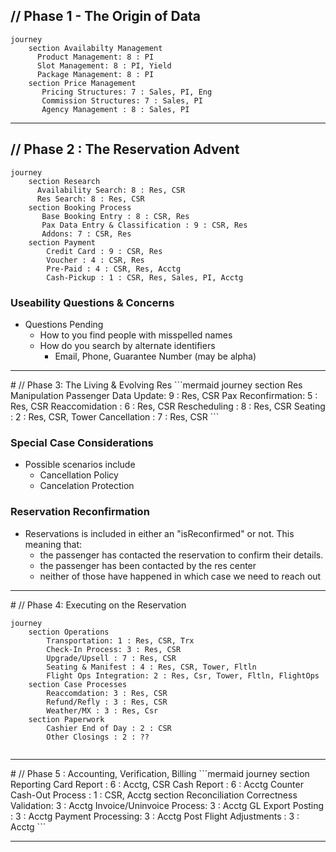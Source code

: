 

## // Phase 1 - The Origin of Data

```mermaid
journey
    section Availabilty Management
      Product Management: 8 : PI
      Slot Management: 8 : PI, Yield
      Package Management: 8 : PI
    section Price Management
	   Pricing Structures: 7 : Sales, PI, Eng
	   Commission Structures: 7 : Sales, PI
	   Agency Management : 8 : Sales, PI
```

---
<div style="page-break-after: always;"></div>

## // Phase 2 : The Reservation Advent

```mermaid
journey
    section Research
      Availability Search: 8 : Res, CSR
      Res Search: 8 : Res, CSR
    section Booking Process
	   Base Booking Entry : 8 : CSR, Res
	   Pax Data Entry & Classification : 9 : CSR, Res
	   Addons: 7 : CSR, Res
	section Payment
		Credit Card : 9 : CSR, Res
		Voucher : 4 : CSR, Res
		Pre-Paid : 4 : CSR, Res, Acctg
		Cash-Pickup : 1 : CSR, Res, Sales, PI, Acctg
```

### Useability Questions & Concerns
- Questions Pending
	- How to you find people with misspelled names
	- How do you search by alternate identifiers
		- Email, Phone, Guarantee Number (may be alpha)

---
<div style="page-break-after: always;"></div>
# // Phase 3: The Living & Evolving Res
```mermaid
journey
	section Res Manipulation
	  Passenger Data Update: 9 : Res, CSR
	  Pax Reconfirmation: 5 : Res, CSR
	  Reaccomidation : 6 : Res, CSR
	  Rescheduling : 8 : Res, CSR
	  Seating : 2 : Res, CSR, Tower
	  Cancellation : 7 : Res, CSR
```

### Special Case Considerations
- Possible scenarios include
	- Cancellation Policy
	- Cancelation Protection
### Reservation Reconfirmation
- Reservations is included in either an "isReconfirmed" or not.  This meaning that:
	- the passenger has contacted the reservation to confirm their details.
	- the passenger has been contacted by the res center
	- neither of those have happened in which case we need to reach out 

---
<div style="page-break-after: always;"></div>
# // Phase 4: Executing on the Reservation

```mermaid
journey
	section Operations
		Transportation: 1 : Res, CSR, Trx
		Check-In Process: 3 : Res, CSR
		Upgrade/Upsell : 7 : Res, CSR
		Seating & Manifest : 4 : Res, CSR, Tower, Fltln
		Flight Ops Integration: 2 : Res, Csr, Tower, Fltln, FlightOps
	section Case Processes
		Reaccomdation: 3 : Res, CSR
		Refund/Refly : 3 : Res, CSR
		Weather/MX : 3 : Res, Csr
	section Paperwork
		Cashier End of Day : 2 : CSR
		Other Closings : 2 : ??
		
```

---
<div style="page-break-after: always;"></div>
# // Phase 5 : Accounting, Verification, Billing
```mermaid
journey
	section Reporting
		Card Report : 6 : Acctg, CSR
		Cash Report : 6 : Acctg
		Counter Cash-Out Process : 1 : CSR, Acctg
	section Reconciliation
		Correctness Validation: 3 : Acctg
		Invoice/Uninvoice Process: 3 : Acctg
		GL Export Posting : 3 : Acctg
		Payment Processing: 3 : Acctg
		Post Flight Adjustments : 3 : Acctg		
```

---
